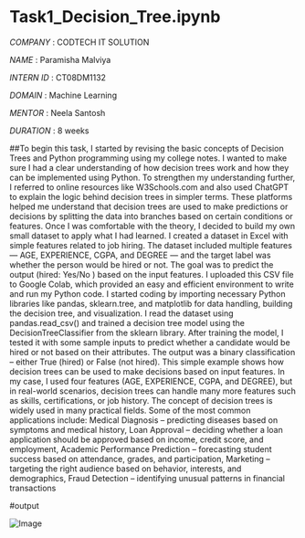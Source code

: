 # Task1_Decision_Tree.ipynb

*COMPANY* : CODTECH IT SOLUTION

*NAME* : Paramisha Malviya

*INTERN ID* : CT08DM1132

*DOMAIN* : Machine Learning

*MENTOR* : Neela Santosh

*DURATION* : 8 weeks

##To begin this task, I started by revising the basic concepts of Decision Trees and Python programming using my college notes. I wanted to make sure I had a clear understanding of how decision trees work and how they can be implemented using Python. To strengthen my understanding further, I referred to online resources like W3Schools.com and also used ChatGPT to explain the logic behind decision trees in simpler terms. These platforms helped me understand that decision trees are used to make predictions or decisions by splitting the data into branches based on certain conditions or features. Once I was comfortable with the theory, I decided to build my own small dataset to apply what I had learned. I created a dataset in Excel with simple features related to job hiring. The dataset included multiple features — AGE, EXPERIENCE, CGPA, and DEGREE — and the target label was whether the person would be hired or not. The goal was to predict the output (hired: Yes/No ) based on the input features. I uploaded this CSV file to Google Colab, which provided an easy and efficient environment to write and run my Python code. I started coding by importing necessary Python libraries like pandas, sklearn.tree, and matplotlib for data handling, building the decision tree, and visualization. I read the dataset using pandas.read_csv() and trained a decision tree model using the DecisionTreeClassifier from the sklearn library. After training the model, I tested it with some sample inputs to predict whether a candidate would be hired or not based on their attributes. The output was a binary classification – either True (hired) or False (not hired). This simple example shows how decision trees can be used to make decisions based on input features. In my case, I used four features (AGE, EXPERIENCE, CGPA, and DEGREE), but in real-world scenarios, decision trees can handle many more features such as skills, certifications, or job history. The concept of decision trees is widely used in many practical fields. Some of the most common applications include: Medical Diagnosis – predicting diseases based on symptoms and medical history, Loan Approval – deciding whether a loan application should be approved based on income, credit score, and employment, Academic Performance Prediction – forecasting student success based on attendance, grades, and participation, Marketing – targeting the right audience based on behavior, interests, and demographics, Fraud Detection – identifying unusual patterns in financial transactions

#output

![Image](https://github.com/user-attachments/assets/44937fad-6a34-484e-9e8b-bdf3afbd30bf)






